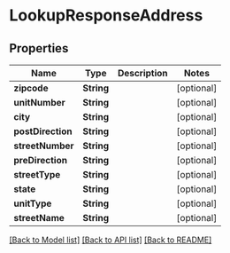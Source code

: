 # LookupResponseAddress

## Properties
Name | Type | Description | Notes
------------ | ------------- | ------------- | -------------
**zipcode** | **String** |  | [optional] 
**unitNumber** | **String** |  | [optional] 
**city** | **String** |  | [optional] 
**postDirection** | **String** |  | [optional] 
**streetNumber** | **String** |  | [optional] 
**preDirection** | **String** |  | [optional] 
**streetType** | **String** |  | [optional] 
**state** | **String** |  | [optional] 
**unitType** | **String** |  | [optional] 
**streetName** | **String** |  | [optional] 

[[Back to Model list]](../README.md#documentation-for-models) [[Back to API list]](../README.md#documentation-for-api-endpoints) [[Back to README]](../README.md)


